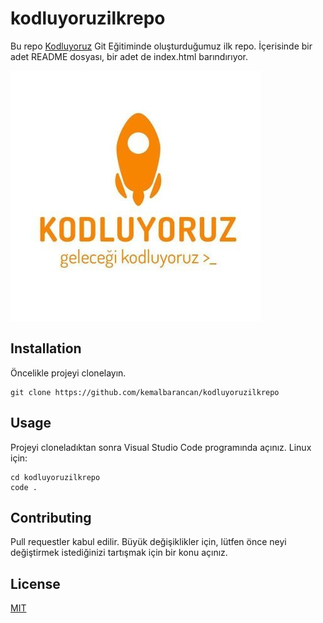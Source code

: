 # kodluyoruzilkrepo

Bu repo [Kodluyoruz](https://www.kodluyoruz.org/) Git Eğitiminde oluşturduğumuz ilk repo. İçerisinde bir adet README dosyası, bir adet de index.html barındırıyor.

![Kodluyoruz Logo](https://raw.githubusercontent.com/Kodluyoruz/taskforce/git/git/markdown-nedir-nasil-kullaniriz-/figures/kodluyoruz_logo.jpg)

## Installation 

Öncelikle projeyi clonelayın. 

```
git clone https://github.com/kemalbarancan/kodluyoruzilkrepo
```

## Usage 

Projeyi cloneladıktan sonra Visual Studio Code programında açınız. Linux için:

```
cd kodluyoruzilkrepo
code .
```

## Contributing 

Pull requestler kabul edilir. Büyük değişiklikler için, lütfen önce neyi değiştirmek istediğinizi tartışmak için bir konu açınız.

## License 

[MIT](https://choosealicense.com/licenses/mit/)

